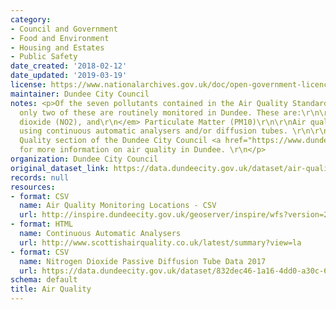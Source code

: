 ```yaml
---
category:
- Council and Government
- Food and Environment
- Housing and Estates
- Public Safety
date_created: '2018-02-12'
date_updated: '2019-03-19'
license: https://www.nationalarchives.gov.uk/doc/open-government-licence/version/3/
maintainer: Dundee City Council
notes: <p>Of the seven pollutants contained in the Air Quality Standards, currently
  only two of these are routinely monitored in Dundee. These are:\r\n\r\n<em> Nitrogen
  dioxide (NO2), and\r\n</em> Particulate Matter (PM10)\r\n\r\nAir quality monitored
  using continuous automatic analysers and/or diffusion tubes. \r\n\r\nVisit the Air
  Quality section of the Dundee City Council <a href="https://www.dundeecity.gov.uk/service-area/neighbourhood-services/community-safety-and-protection/air-quality-dundee">website</a>
  for more information on air quality in Dundee. \r\n</p>
organization: Dundee City Council
original_dataset_link: https://data.dundeecity.gov.uk/dataset/air-quality
records: null
resources:
- format: CSV
  name: Air Quality Monitoring Locations - CSV
  url: http://inspire.dundeecity.gov.uk/geoserver/inspire/wfs?version=2.0.0&service=wfs&request=GetFeature&typeName=inspire:AQ01_MONITORING_SITES&outputFormat=csv
- format: HTML
  name: Continuous Automatic Analysers
  url: http://www.scottishairquality.co.uk/latest/summary?view=la
- format: CSV
  name: Nitrogen Dioxide Passive Diffusion Tube Data 2017
  url: https://data.dundeecity.gov.uk/dataset/832dec46-1a16-4dd0-a30c-606bb1ecc9c1/resource/3afa4345-b158-4e4f-a4e5-02f596fec9fa/download/copy-of-2017-dcc-pdt-data-summary-copy.csv
schema: default
title: Air Quality
---
```

